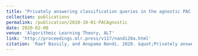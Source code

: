 ```yaml
---
title: "Privately answering classification queries in the agnostic PAC model."
collection: publications
permalink: /publication/2010-10-01-PACAgnostic
date: 2020-02-08
venue: 'Algorithmic Learning Theory, ALT'
link: 'http://proceedings.mlr.press/v117/nandi20a.html'
citation: 'Raef Bassily, and Anupama Nandi. 2020. &quot;Privately answering classification queries in the agnostic PAC model &quot; <i>Algorithmic Learning Theory, ALT</i> 2020 http://proceedings.mlr.press/v117/nandi20a.html'
---
```

